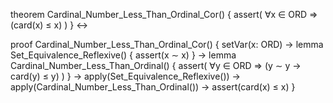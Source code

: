 theorem Cardinal_Number_Less_Than_Ordinal_Cor() {
  assert(
    ∀x ∈ ORD ⇒
    (card(x) ≤ x)
  )
} ↔

proof Cardinal_Number_Less_Than_Ordinal_Cor() {
  setVar(x: ORD) →
  lemma Set_Equivalence_Reflexive() {
    assert(x ∼ x)
  } →
  lemma Cardinal_Number_Less_Than_Ordinal() {
    assert(
      ∀y ∈ ORD ⇒
      (y ∼ y → card(y) ≤ y)
    )
  } →
  apply(Set_Equivalence_Reflexive()) →
  apply(Cardinal_Number_Less_Than_Ordinal()) →
  assert(card(x) ≤ x)
}